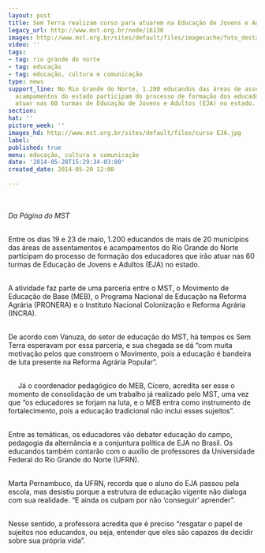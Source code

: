 ```yaml
---
layout: post
title: Sem Terra realizam curso para atuarem na Educação de Jovens e Adultos
legacy_url: http://www.mst.org.br/node/16130
images: http://www.mst.org.br/sites/default/files/imagecache/foto_destaque/curso EJA.jpg
video: ''
tags:
- tag: rio grande do norte
- tag: educação
- tag: educação, cultura e comunicação
type: news
support_line: No Rio Grande do Norte, 1.200 educandos das áreas de assentamentos e
  acampamentos do estado participam do processo de formação dos educadores que irão
  atuar nas 60 turmas de Educação de Jovens e Adultos (EJA) no estado.
section: 
hat: ''
picture_week: ''
images_hd: http://www.mst.org.br/sites/default/files/curso EJA.jpg
label: 
published: true
menu: educação, cultura e comunicação
date: '2014-05-20T15:29:34-03:00'
created_date: 2014-05-20 12:00

---
```

<p><img style="margin: 10px;" src="http://www.mst.org.br/sites/default/files/curso%20EJA.jpg" alt=""></p><p><em>Da Página do MST</em></p><p><br>Entre os dias 19 e 23 de maio, 1.200 educandos de mais de 20 municípios das áreas de assentamentos e acampamentos do Rio Grande do Norte participam do processo de formação dos educadores que irão atuar nas 60 turmas de Educação de Jovens e Adultos (EJA) no estado.</p><p><br>A atividade faz parte de uma parceria entre o MST, o Movimento de Educação de Base (MEB), o Programa Nacional de Educação na Reforma Agrária (PRONERA) e o Instituto Nacional Colonização e Reforma Agrária (INCRA).</p><p><br>De acordo com Vanuza, do setor de educação do MST, há tempos os Sem Terra esperavam por essa parceria, e sua chegada se dá “com muita motivação pelos que constroem o Movimento, pois a educação é bandeira de luta presente na Reforma Agrária Popular”.</p><p><img style="margin: 10px; float: left;" src="http://www.mst.org.br/sites/default/files/curso_EJA_0.jpg" alt=""><br>Já o coordenador pedagógico do MEB, Cícero, acredita ser esse o momento de consolidação de um trabalho já realizado pelo MST, uma vez que “os educadores se forjam na luta, e o MEB entra como instrumento de fortalecimento, pois a educação tradicional não inclui esses sujeitos”.</p><p><br>Entre as temáticas, os educadores vão debater educação do campo, pedagogia da alternância e a conjuntura política de EJA no Brasil. Os educandos também contarão com o auxílio de professores da Universidade Federal do Rio Grande do Norte (UFRN).</p><p><br>Marta Pernambuco, da UFRN, recorda que o aluno do EJA passou pela escola, mas desistiu porque a estrutura de educação vigente não dialoga com sua realidade. “E ainda os culpam por não ‘conseguir’ aprender”.&nbsp;</p><p><br>Nesse sentido, a professora acredita que é preciso “resgatar o papel de sujeitos nos educandos, ou seja, entender que eles são capazes de decidir sobre sua própria vida”.</p><div>&nbsp;</div>
